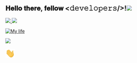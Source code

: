  <h2> 𝐇𝐞𝐥𝐥𝐨 𝐭𝐡𝐞𝐫𝐞, 𝐟𝐞𝐥𝐥𝐨𝐰 <𝚍𝚎𝚟𝚎𝚕𝚘𝚙𝚎𝚛𝚜/>!<img src="https://scontent.fhph1-2.fna.fbcdn.net/v/t39.1997-6/cp0/s110x80/70096517_494807081086459_5915572539702116352_n.png?_nc_cat=1&ccb=3&_nc_sid=ac3552&_nc_ohc=Le7k0FjdonUAX-7enCN&_nc_ht=scontent.fhph1-2.fna&_nc_tp=30&oh=5e6ead81545d9976a13fde449ba39ef1&oe=60642C1D"/></h2>

<div>
  <a href="https://github.com/damhung0113">
    <img height="180em" src="https://github-readme-stats.vercel.app/api?username=damhung0113&show_icons=true&hide_title=true&theme=dark"/>
  </a>
  <a href="https://github.com/LexxFade?tab=repositories">
    <img height="180em" src="https://github-readme-stats-eight-theta.vercel.app/api/top-langs/?username=damhung0113&layout=compact&langs_count=8&theme=dark"/>
  </a>
</div>

[<img src="https://now-playing-codestackr.vercel.app/api/spotify-playing" alt="My life" width="350" />](https://open.spotify.com/show/4aPCqaUsLdKqO6iG5SSa2F)

![](https://visitor-badge.glitch.me/badge?page_id=damhung0113)

<img src="https://github.com/ABSphreak/ABSphreak/blob/master/gifs/Hi.gif" width="30px">
